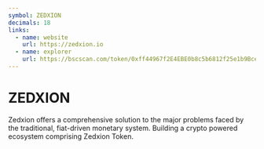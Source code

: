 ```yaml
---
symbol: ZEDXION
decimals: 18
links:
  - name: website
    url: https://zedxion.io
  - name: explorer
    url: https://bscscan.com/token/0xff44967f2E4EBE0b8c5b6812f25e1b9BceC70b34
---
```


# ZEDXION

Zedxion offers a comprehensive solution to the major problems faced by the traditional, fiat-driven monetary system. Building a crypto powered ecosystem comprising Zedxion Token.

